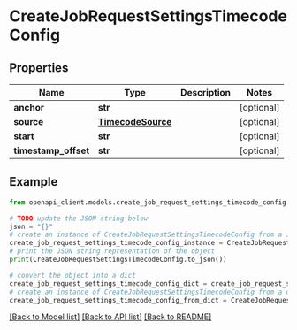 # CreateJobRequestSettingsTimecodeConfig


## Properties

Name | Type | Description | Notes
------------ | ------------- | ------------- | -------------
**anchor** | **str** |  | [optional] 
**source** | [**TimecodeSource**](TimecodeSource.md) |  | [optional] 
**start** | **str** |  | [optional] 
**timestamp_offset** | **str** |  | [optional] 

## Example

```python
from openapi_client.models.create_job_request_settings_timecode_config import CreateJobRequestSettingsTimecodeConfig

# TODO update the JSON string below
json = "{}"
# create an instance of CreateJobRequestSettingsTimecodeConfig from a JSON string
create_job_request_settings_timecode_config_instance = CreateJobRequestSettingsTimecodeConfig.from_json(json)
# print the JSON string representation of the object
print(CreateJobRequestSettingsTimecodeConfig.to_json())

# convert the object into a dict
create_job_request_settings_timecode_config_dict = create_job_request_settings_timecode_config_instance.to_dict()
# create an instance of CreateJobRequestSettingsTimecodeConfig from a dict
create_job_request_settings_timecode_config_from_dict = CreateJobRequestSettingsTimecodeConfig.from_dict(create_job_request_settings_timecode_config_dict)
```
[[Back to Model list]](../README.md#documentation-for-models) [[Back to API list]](../README.md#documentation-for-api-endpoints) [[Back to README]](../README.md)


